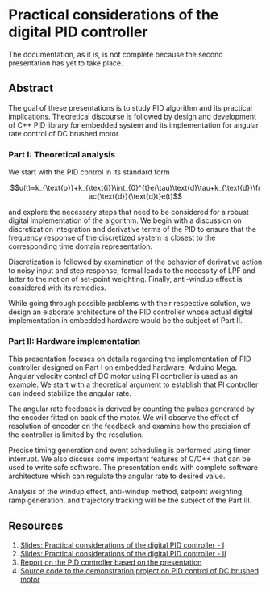 # Practical considerations of the digital PID controller

The documentation, as it is, is not complete because the second presentation has yet to take place.

## Abstract

The goal of these presentations is to study PID algorithm and its practical implications. Theoretical discourse is followed by design and development of C++ PID library for embedded system and its implementation for angular rate control of DC brushed motor.

### Part I: Theoretical analysis

We start with the PID control in its standard form

$$u(t)=k_{\text{p}}+k_{\text{i}}\int_{0}^{t}e(\tau)\text{d}\tau+k_{\text{d}}\frac{\text{d}}{\text{d}t}e(t)$$

and explore the necessary steps that need to be considered for a robust digital implementation of the algorithm. We begin with a discussion on discretization integration and derivative terms of the PID to ensure that the frequency response of the discretized system is closest to the corresponding time domain representation.

Discretization is followed by examination of the behavior of derivative action to noisy input and step response; formal leads to the necessity of LPF and latter to the notion of set-point weighting. Finally, anti-windup effect is considered with its remedies.

While going through possible problems with their respective solution, we design an elaborate architecture of the PID controller whose actual digital implementation in embedded hardware would be the subject of Part II.

### Part II: Hardware implementation

This presentation focuses on details regarding the implementation of PID controller designed on Part I on embedded hardware; Arduino Mega. Angular velocity control of DC motor using PI controller is used as an example. We start with a theoretical argument to establish that PI controller can indeed stabilize the angular rate.

The angular rate feedback is derived by counting the pulses generated by the encoder fitted on back of the motor. We will observe the effect of resolution of encoder on the feedback and examine how the precision of the controller is limited by the resolution.

Precise timing generation and event scheduling is performed using timer interrupt. We also discuss some important features of C/C++ that can be used to write safe software. The presentation ends with complete software architecture which can regulate the angular rate to desired value.

Analysis of the windup effect, anti-windup method, setpoint weighting, ramp generation, and trajectory tracking will be the subject of the Part III.

## Resources

1. [Slides: Practical considerations of the digital PID controller - I](https://docs.google.com/presentation/d/1D3b5DKBIZ9c9zFgfUgT3De1V4krvGlq5N0wZwVRe7Ws)
1. [Slides: Practical considerations of the digital PID controller - II](https://docs.google.com/presentation/d/1D3b5DKBIZ9c9zFgfUgT3De1V4krvGlq5N0wZwVRe7Ws)
2. [Report on the PID controller based on the presentation](https://www.overleaf.com/read/wmkhdnhyztcy#711179)
3. [Source code to the demonstration project on PID control of DC brushed motor](mctrl)
